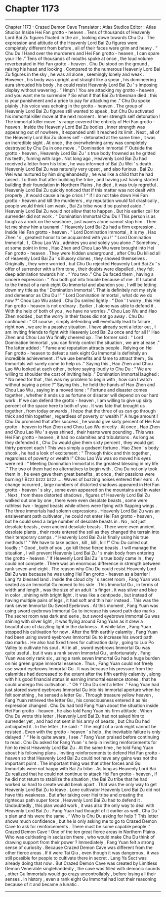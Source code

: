 
# Chapter 1173


---

Chapter 1173 : Crazed Demon Cave
Translator :
Atlas Studios
Editor :
Atlas Studios
Inside Hei Fan grotto - heaven .
Tens of thousands of Heavenly Lord Bai Zu figures floated in the air , looking down towards Chu Du .
The expression and attitude of the Heavenly Lord Bai Zu figures were completely different from before , all of their faces were grim and heavy .
“ Chu Du ! Hand over the murderers and Hei Fan grotto - heaven , I can spare your life .”
Tens of thousands of mouths spoke at once , the loud volume reverberated in Hei Fan grotto - heaven .
Chu Du stood on the ground , raising his head and looking .
Compared to the numerous Heavenly Lord Bai Zu figures in the sky , he was all alone , seemingly lonely and weak .
However , his body was upright and straight like a spear , his domineering aura shrouded his body , he could resist Heavenly Lord Bai Zu ’ s imposing display without wavering .
“ Hmph ! You are attacking my grotto - heaven , and you want me to surrender ? So what if that Bai Zu tribesman died , this is your punishment and a price to pay for attacking me .”
Chu Du spoke plainly , his voice was echoing in the grotto - heaven .
The group of Heavenly Lord Bai Zu figures still wanted to speak , but Chu Du activated his immortal killer move at the next moment .
Inner strength self detonation !
The immortal killer move ’ s range covered the entirety of Hei Fan grotto - heaven .
Inside the Heavenly Lord Bai Zu bodies , inner strength was appearing out of nowhere , it expanded until it reached its limit .
Next , all of the Heavenly Lord Bai Zu clones self - detonated at the same time , it was an incredible sight .
At once , the overwhelming army was completely destroyed by Chu Du in one move .
“ Domination Immortal !” Outside the grotto - heaven , Heavenly Lord Bai Zu ’ s true body frowned as he gritted his teeth , fuming with rage .
Not long ago , Heavenly Lord Bai Zu had received a letter from his tribe , he was informed of Bai Zu Wei ’ s death .
Heavenly Lord Bai Zu was naturally very upset , and also furious .
Bai Zu Wei was nurtured by him singlehandedly , he was like a child that he had raised .
To think that after building the tribe , and having just having started building their foundation in Northern Plains , he died , it was truly regretful .
Heavenly Lord Bai Zu quickly noticed that if this matter was not dealt with properly , it would cause a huge crisis !
“ If I do not take down Hei Fan grotto - heaven and kill the murderers , my reputation would fall drastically , people would think I am weak , Bai Zu tribe would be pushed aside .”
Heavenly Lord Bai Zu would not allow that to happen .
But his earlier call for surrender did not work .
“ Domination Immortal Chu Du ! This person is as tough as a rock on the seashore , just waves alone cannot stop him . Then let me show him a tsunami .” Heavenly Lord Bai Zu had a firm expression .
Inside Hei Fan grotto - heaven .
“ Lord Domination Immortal , it is my , Hao Zhen ’ s , greatest honor to be acquainted with you !”
“ Lord Domination Immortal , I , Chou Lao Wu , admires you and solely you alone .”
Somehow , at some point in time , Hao Zhen and Chou Lao Wu were brought into Hei Fan grotto - heaven .
They were hidden underground , after Chu Du killed all of Heavenly Lord Bai Zu ’ s illusory clones , they showed themselves .
Originally , they were worried , but Chu Du rejected Heavenly Lord Bai Zu ’ s offer of surrender with a firm tone , their doubts were dispelled , they felt deep admiration towards him .
“ You two .” Chu Du faced them , having a sincere expression : “ You both got into trouble because of me . If I submit to the threat of a rank eight Gu Immortal and abandon you , I will be letting down my title as the ‘ Domination Immortal ’. That is definitely not my style and demeanor as Chu Du !”
“ Lord Domination Immortal , what do we do now ?” Chou Lao Wu asked .
Chu Du smiled lightly : “ Don ’ t worry , this Hei Fan grotto - heaven is not ordinary . Earlier , I alone was able to defend it . With the help of both of you , we have no worries .”
Chou Lao Wu and Hao Zhen nodded , but the worry in their faces did not go away .
Chu Du continued : “ Of course , simply defending will eventually lead to failure , right now , we are in a passive situation . I have already sent a letter out , I am inviting friends to fight with Heavenly Lord Bai Zu once and for all !”
Hao Zhen and Chou Lao Wu finally cheered up .
The former said : “ Lord Domination Immortal , you can firmly control the situation , we are at ease .”
The latter added : “ Fame and reputation attracts people . Relying on Hei Fan grotto - heaven to defeat a rank eight Gu Immortal is definitely an incredible achievement . If we use benefits and fame to attract them , Gu Immortals will surely come to help us .”
Saying this , Hao Zhen and Chou Lao Wu looked at each other , before saying loudly to Chu Du : “ We are willing to shoulder the cost of inviting help .”
Domination Immortal laughed : “ No need for that , this was my problem to begin with , how can I watch without paying a price ?”
Saying this , he held the hands of Hao Zhen and Chou Lao Wu , saying in a moved tone : “ Fortune and disaster comes together , whether it ends up as fortune or disaster will depend on our hard work . If we can defend the grotto - heaven , I am willing to give up sixty percent of the space here to both of you . It was fate that brought us together , from today onwards , I hope that the three of us can go through thick and thin together , regardless of poverty or wealth !”
A huge amount !
Chu Du promised that after success , he would give sixty percent of Hei Fan grotto - heaven to Hao Zhen and Chou Lao Wu directly .
At once , Hao Zhen and Chou Lao Wu ’ s eyes shined , their hearts were pounding .
This was Hei Fan grotto - heaven , it had no calamities and tribulations .
As long as they defended it , Chu Du would give them sixty percent , they would get thirty percent each !
This was simply a godsent fortune .
Hao Zhen ’ s body shook , he had a look of excitement : “ Through thick and thin together , regardless of poverty or wealth !”
Chou Lao Wu was so moved his eyes were red : “ Meeting Domination Immortal is the greatest blessing in my life .”
The two of them had no alternatives to begin with .
Chu Du not only took them in , he even gave them great benefits , at once , their passions were burning !
Bzzz bzzz bzzz ….
Waves of buzzing noises entered their ears .
A change occurred , large numbers of distorted shadows appeared in Hei Fan grotto - heaven ’ s sky , some even appeared on the mountains and in water .
Next , from these distorted shadows , figures of Heavenly Lord Bai Zu walked out one by one , there were even desolate beasts , some were ruthless two - legged beasts while others were flying with flapping wings .
The three immortals had solemn expressions .
Heavenly Lord Bai Zu was an enslavement path cultivator , he could not enter Hei Fan grotto - heaven , but he could send a large number of desolate beasts in .
No , not just desolate beasts , even ancient desolate beasts .
There were even ancient desolate plants , their roots entered the soil as they changed the terrain into their temporary camps .
“ Heavenly Lord Bai Zu is finally using his true methods !”
“ We have to take action , kill , kill , kill !”
Chu Du called out loudly : “ Good , both of you , go kill these fierce beasts . I will manage the situation , I will prevent Heavenly Lord Bai Zu ’ s main body from entering the grotto - heaven .”
If Heavenly Lord Bai Zu ’ s true body came in , they could not compete .
There was an enormous difference in strength between rank seven and eight .
The reason why Chu Du could resist Heavenly Lord Bai Zu was because he was using Hei Fan grotto - heaven as a barrier !
Lang Ya blessed land .
Inside the cloud city ’ s secret room , Fang Yuan was seated as an Immortal Gu moved to his side .
This Immortal Gu , in terms of width and length , was the size of an adult ’ s finger , it was silver and blue in color , shining with bright light . It was like a centipede , but instead of having multiple pairs of legs , it had soft and thin hair instead .
This was the rank seven Immortal Gu Sword Eyebrows .
At this moment , Fang Yuan was using sword eyebrows Immortal Gu to increase his sword path dao marks .
The secret room was dark and eerie , but sword eyebrows Immortal Gu was shining with silver light , it was flying around Fang Yuan as it drew a beautiful arc of dazzling light in the darkness .
A while later , Fang Yuan stopped his cultivation for now .
After the fifth earthly calamity , Fang Yuan had been using sword eyebrows Immortal Gu to increase his sword path dao marks .
He also had fixed times for cultivation daily , going to Luo Po Valley to cultivate his soul .
All in all , sword eyebrows Immortal Gu was quite useful , but it was a rank seven Immortal Gu , unfortunately .
Fang Yuan was only rank six , using a rank seven Immortal Gu had a huge burden on his green grape immortal essence .
Thus , Fang Yuan could not freely use sword eyebrows Immortal Gu . It was because his pressure from the calamities had decreased to the extent after the fifth earthly calamity , along with his good financial status in earning immortal essence stones , that he could undergo this cultivation .
“ Oh ? Chu Du sent a letter .” Fang Yuan had just stored sword eyebrows Immortal Gu into his immortal aperture when he felt something , he sensed a letter Gu .
Through treasure yellow heaven , Fang Yuan retrieved the letter Gu , his consciousness entered it as his expression changed .
Chu Du had told Fang Yuan about the situation inside Hei Fan grotto - heaven , he also told Fang Yuan his firm attitude .
When Chu Du wrote this letter , Heavenly Lord Bai Zu had not asked him to surrender yet , and had not sent in his army of beasts , but Chu Du had anticipated it .
In the letter , he said : “ The might of a rank eight cannot be resisted . Even with the grotto - heaven ’ s help , the inevitable failure is only delayed .”
“ He is quite aware , I see .” Fang Yuan praised before continuing to read .
Chu Du asked for Fang Yuan ’ s help in inviting reinforcements for him to resist Heavenly Lord Bai Zu . At the same time , he told Fang Yuan about his following plans .
Inviting reinforcements to defend Hei Fan grotto - heaven so that Heavenly Lord Bai Zu could not have any gains was not the important point .
The important thing was that other forces and Gu Immortals were not happy with Bai Zu tribe . As long as Heavenly Lord Bai Zu realized that he could not continue to attack Hei Fan grotto - heaven , if he did not return to stabilize the situation , the Bai Zu tribe that he had worked so hard to create would break apart .
That was the only way to get Heavenly Lord Bai Zu to leave .
Lone cultivator Heavenly Lord Bai Zu did not have this weakness . But after taking over Hei tribe and creating the righteous path super force , Heavenly Lord Bai Zu had to defend it .
Undoubtedly , this plan would work , it was also the only way to deal with Heavenly Lord Bai Zu .
Fang Yuan had thought of it earlier as well , Chu Du ’ s plan and his were the same .
“ Who is Chu Du asking for help ? This letter shows much confidence , but he is only asking me to go to Crazed Demon Cave to ask for reinforcements . There must be some capable people .”
Crazed Demon Cave !
One of the ten great fierce areas in Northern Plains .
Who was cultivating in seclusion there , who would make Chu Du think of drawing support from their power ?
Immediately , Fang Yuan felt a strong sense of curiosity .
Because Crazed Demon Cave was different from the other fierce areas .
If it were Tai Qiu , even though it was dangerous , it was still possible for people to cultivate there in secret . Lang Ya Sect was already doing that now .
But Crazed Demon Cave was created by Limitless Demon Venerable singlehandedly , the cave was filled with demonic sounds , other Gu Immortals would go crazy uncontrollably , before losing all their senses . In history , even a rank eight Gu Immortal had lost their reasoning because of it and became a lunatic .

---

